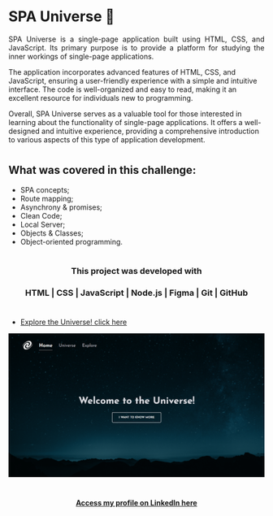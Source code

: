 # SPA Universe 🌌 
  
<p align="justify"> SPA Universe is a single-page application built using HTML, CSS, and JavaScript. Its primary purpose is to provide a platform for studying the inner workings of single-page applications.

The application incorporates advanced features of HTML, CSS, and JavaScript, ensuring a user-friendly experience with a simple and intuitive interface. The code is well-organized and easy to read, making it an excellent resource for individuals new to programming.

Overall, SPA Universe serves as a valuable tool for those interested in learning about the functionality of single-page applications. It offers a well-designed and intuitive experience, providing a comprehensive introduction to various aspects of this type of application development. </p>

#
<h2> <strong>What was covered in this challenge:</strong>  </h2>

- SPA concepts;
- Route mapping;
- Asynchrony & promises;
- Clean Code;
- Local Server;
- Objects & Classes;
- Object-oriented programming.
#

#### <h3 align="center">**This project was developed with** </strong></h3>

#### <h3 align="center">HTML | CSS | JavaScript | Node.js | Figma | Git | GitHub </h3>

#

- [Explore the Universe! click here](https://spa-universe-explore.vercel.app/)

![preview](assets/preview.png)

#
  
#### <p align="center">[Access my profile on LinkedIn here](https://www.linkedin.com/in/ana-paula-bertuol/) <p>